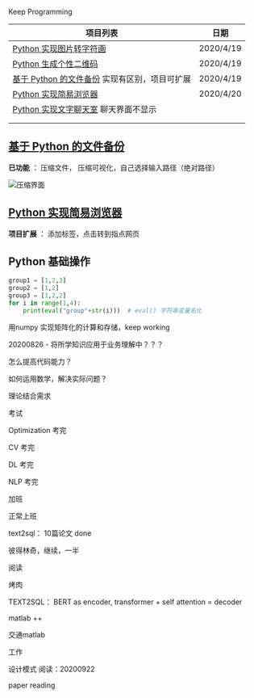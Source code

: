 Keep Programming

| 项目列表                                                     | 日期      |
| ------------------------------------------------------------ | --------- |
| [Python 实现图片转字符画](https://www.shiyanlou.com/courses/370) | 2020/4/19 |
| [Python 生成个性二维码](https://www.shiyanlou.com/courses/1126) | 2020/4/19 |
| [基于 Python 的文件备份](https://www.shiyanlou.com/courses/302) 实现有区别，项目可扩展 | 2020/4/19 |
| [Python 实现简易浏览器](https://www.shiyanlou.com/courses/705) | 2020/4/20 |
| [Python 实现文字聊天室](https://www.shiyanlou.com/courses/970) 聊天界面不显示 |           |
|                                                              |           |
|                                                              |           |



## [基于 Python 的文件备份](https://www.shiyanlou.com/courses/302)

**已功能** ： 压缩文件， 压缩可视化，自己选择输入路径（绝对路径）

![压缩界面](https://raw.githubusercontent.com/SamLiu666/git_test/master/project%20list/back_documents/source/back_pic.png)



## [Python 实现简易浏览器](https://www.shiyanlou.com/courses/705)

**项目扩展** ： 添加标签，点击转到指点网页

## Python 基础操作

```python
group1 = [1,2,3]
group2 = [1,2]
group3 = [1,2,2]
for i in range(1,4):
    print(eval("group"+str(i)))  # eval() 字符串变量名化
```



用numpy 实现矩阵化的计算和存储，keep working

20200826 - 将所学知识应用于业务理解中？？？

怎么提高代码能力？

如何运用数学，解决实际问题？

理论结合需求

考试

Optimization 考完

CV 考完

DL 考完

NLP 考完

加班

正常上班

text2sql： 10篇论文 done

彼得林奇，继续，一半

阅读

烤肉

TEXT2SQL： BERT as encoder,  transformer + self attention = decoder

matlab ++

交通matlab

工作

设计模式 阅读：20200922

paper reading